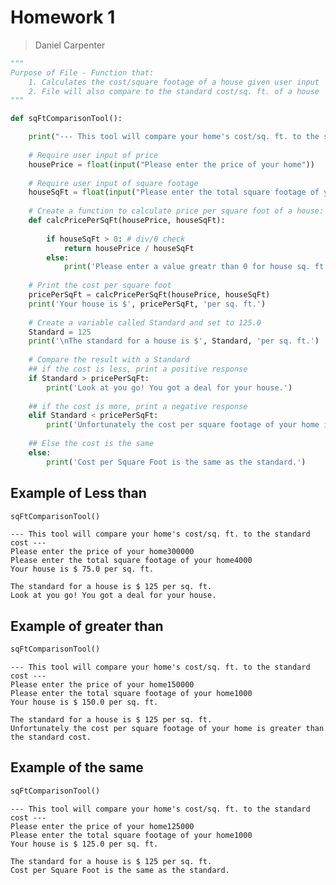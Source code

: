 # Homework 1

> Daniel Carpenter


```python
"""
Purpose of File - Function that:
    1. Calculates the cost/square footage of a house given user input
    2. File will also compare to the standard cost/sq. ft. of a house
"""

def sqFtComparisonTool():

    print("--- This tool will compare your home's cost/sq. ft. to the standard cost ---")
    
    # Require user input of price
    housePrice = float(input("Please enter the price of your home"))
    
    # Require user input of square footage
    houseSqFt = float(input("Please enter the total square footage of your home"))
    
    # Create a function to calculate price per square foot of a house:
    def calcPricePerSqFt(housePrice, houseSqFt):
        
        if houseSqFt > 0: # div/0 check
            return housePrice / houseSqFt
        else:
            print('Please enter a value greatr than 0 for house sq. ft.')
    
    # Print the cost per square foot
    pricePerSqFt = calcPricePerSqFt(housePrice, houseSqFt)
    print('Your house is $', pricePerSqFt, 'per sq. ft.')
    
    # Create a variable called Standard and set to 125.0
    Standard = 125
    print('\nThe standard for a house is $', Standard, 'per sq. ft.')
    
    # Compare the result with a Standard
    ## if the cost is less, print a positive response
    if Standard > pricePerSqFt:
        print('Look at you go! You got a deal for your house.')
    
    ## if the cost is more, print a negative response
    elif Standard < pricePerSqFt:
        print('Unfortunately the cost per square footage of your home is greater than the standard cost.')
    
    ## Else the cost is the same
    else:
        print('Cost per Square Foot is the same as the standard.')
```

## Example of Less than


```python
sqFtComparisonTool()
```

    --- This tool will compare your home's cost/sq. ft. to the standard cost ---
    Please enter the price of your home300000
    Please enter the total square footage of your home4000
    Your house is $ 75.0 per sq. ft.
    
    The standard for a house is $ 125 per sq. ft.
    Look at you go! You got a deal for your house.
    

## Example of greater than


```python
sqFtComparisonTool()
```

    --- This tool will compare your home's cost/sq. ft. to the standard cost ---
    Please enter the price of your home150000
    Please enter the total square footage of your home1000
    Your house is $ 150.0 per sq. ft.
    
    The standard for a house is $ 125 per sq. ft.
    Unfortunately the cost per square footage of your home is greater than the standard cost.
    

## Example of the same


```python
sqFtComparisonTool()
```

    --- This tool will compare your home's cost/sq. ft. to the standard cost ---
    Please enter the price of your home125000
    Please enter the total square footage of your home1000
    Your house is $ 125.0 per sq. ft.
    
    The standard for a house is $ 125 per sq. ft.
    Cost per Square Foot is the same as the standard.
    
